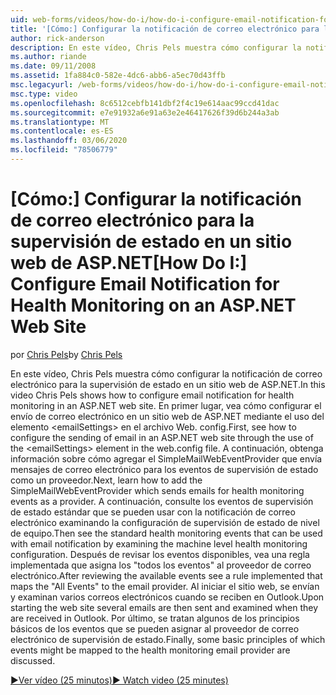 ```yaml
---
uid: web-forms/videos/how-do-i/how-do-i-configure-email-notification-for-health-monitoring-on-an-aspnet-web-site
title: '[Cómo:] Configurar la notificación de correo electrónico para la supervisión de estado en un sitio web de ASP.NET | Microsoft Docs'
author: rick-anderson
description: En este vídeo, Chris Pels muestra cómo configurar la notificación de correo electrónico para la supervisión de estado en un sitio web de ASP.NET. En primer lugar, consulte How to Configure the sending of e...
ms.author: riande
ms.date: 09/11/2008
ms.assetid: 1fa884c0-582e-4dc6-abb6-a5ec70d43ffb
msc.legacyurl: /web-forms/videos/how-do-i/how-do-i-configure-email-notification-for-health-monitoring-on-an-aspnet-web-site
msc.type: video
ms.openlocfilehash: 8c6512cebfb141dbf2f4c19e614aac99ccd41dac
ms.sourcegitcommit: e7e91932a6e91a63e2e46417626f39d6b244a3ab
ms.translationtype: MT
ms.contentlocale: es-ES
ms.lasthandoff: 03/06/2020
ms.locfileid: "78506779"
---
```

# <a name="how-do-i-configure-email-notification-for-health-monitoring-on-an-aspnet-web-site"></a><span data-ttu-id="70eef-104">[Cómo:] Configurar la notificación de correo electrónico para la supervisión de estado en un sitio web de ASP.NET</span><span class="sxs-lookup"><span data-stu-id="70eef-104">[How Do I:] Configure Email Notification for Health Monitoring on an ASP.NET Web Site</span></span>

<span data-ttu-id="70eef-105">por [Chris Pels](https://twitter.com/chrispels)</span><span class="sxs-lookup"><span data-stu-id="70eef-105">by [Chris Pels](https://twitter.com/chrispels)</span></span>

<span data-ttu-id="70eef-106">En este vídeo, Chris Pels muestra cómo configurar la notificación de correo electrónico para la supervisión de estado en un sitio web de ASP.NET.</span><span class="sxs-lookup"><span data-stu-id="70eef-106">In this video Chris Pels shows how to configure email notification for health monitoring in an ASP.NET web site.</span></span> <span data-ttu-id="70eef-107">En primer lugar, vea cómo configurar el envío de correo electrónico en un sitio web de ASP.NET mediante el uso del elemento &lt;emailSettings&gt; en el archivo Web. config.</span><span class="sxs-lookup"><span data-stu-id="70eef-107">First, see how to configure the sending of email in an ASP.NET web site through the use of the &lt;emailSettings&gt; element in the web.config file.</span></span> <span data-ttu-id="70eef-108">A continuación, obtenga información sobre cómo agregar el SimpleMailWebEventProvider que envía mensajes de correo electrónico para los eventos de supervisión de estado como un proveedor.</span><span class="sxs-lookup"><span data-stu-id="70eef-108">Next, learn how to add the SimpleMailWebEventProvider which sends emails for health monitoring events as a provider.</span></span> <span data-ttu-id="70eef-109">A continuación, consulte los eventos de supervisión de estado estándar que se pueden usar con la notificación de correo electrónico examinando la configuración de supervisión de estado de nivel de equipo.</span><span class="sxs-lookup"><span data-stu-id="70eef-109">Then see the standard health monitoring events that can be used with email notification by examining the machine level health monitoring configuration.</span></span> <span data-ttu-id="70eef-110">Después de revisar los eventos disponibles, vea una regla implementada que asigna los "todos los eventos" al proveedor de correo electrónico.</span><span class="sxs-lookup"><span data-stu-id="70eef-110">After reviewing the available events see a rule implemented that maps the "All Events" to the email provider.</span></span> <span data-ttu-id="70eef-111">Al iniciar el sitio web, se envían y examinan varios correos electrónicos cuando se reciben en Outlook.</span><span class="sxs-lookup"><span data-stu-id="70eef-111">Upon starting the web site several emails are then sent and examined when they are received in Outlook.</span></span> <span data-ttu-id="70eef-112">Por último, se tratan algunos de los principios básicos de los eventos que se pueden asignar al proveedor de correo electrónico de supervisión de estado.</span><span class="sxs-lookup"><span data-stu-id="70eef-112">Finally, some basic principles of which events might be mapped to the health monitoring email provider are discussed.</span></span>

[<span data-ttu-id="70eef-113">&#9654;Ver vídeo (25 minutos)</span><span class="sxs-lookup"><span data-stu-id="70eef-113">&#9654; Watch video (25 minutes)</span></span>](https://channel9.msdn.com/Blogs/ASP-NET-Site-Videos/how-do-i-configure-email-notification-for-health-monitoring-on-an-aspnet-web-site)
